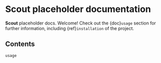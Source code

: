 # Scout placeholder documentation

**Scout** placeholder docs.
Welcome! Check out the {doc}`usage` section for further information, including
{ref}`installation` of the project.

## Contents

```{toctree}
usage
```
